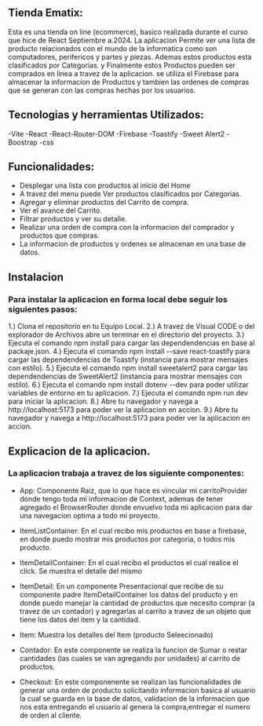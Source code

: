 ## Tienda Ematix:
Esta es una tienda on line (ecommerce), basico realizada durante el curso que hice de React Septiembre a.2024.
La aplicacion Permite ver una lista de producto relacionados con el mundo de la informatica como son computadores, perifericos y partes y piezas.
Ademas estos productos esta clasificados por Categorias.
y Finalmente estos Productos pueden ser comprados en linea a travez de la aplicacion.
se utiliza el Firebase para almacenar la informacion de Productos y tambien las ordenes de compras que se generan con las compras hechas por los usuarios.

## Tecnologias y herramientas Utilizados:
-Vite
-React
-React-Router-DOM
-Firebase
-Toastify
-Sweet Alert2
-Boostrap
-css

## Funcionalidades:
- Desplegar una lista con productos al inicio del Home
- A travez del menu puede Ver productos clasificados por Categorias.
- Agregar y eliminar productos del Carrito de compra.
- Ver el avance del Carrito.
- Filtrar productos y ver su detalle.
- Realizar una orden de compra con la informacion del comprador y productos que compras.
- La informacion de productos y ordenes se almacenan en una base de datos.  

## Instalacion


### Para instalar la aplicacion en forma local debe seguir los siguientes pasos:

1.) Clona el repositorio en tu Equipo Local.
2.) A travez de Visual CODE o del explorador de Archivos abre un terminar en el directorio del proyecto.
3.) Ejecuta el comando npm install para cargar las dependendencias en base al packaje.json.
4.) Ejecuta el comando npm install --save react-toastify para cargar las dependendencias de Toastify (instancia para mostrar mensajes con estilo).
5.) Ejecuta el comando npm install sweetalert2 para cargar las dependendencias de SweetAlert2 (instancia para mostrar mensajes con estilo).
6.) Ejecuta el comando npm install dotenv --dev para poder utilizar variables de entorno en tu aplicacion.
7.) Ejecuta el comando npm run dev para iniciar la aplicacion.
8.) Abre tu navegador y navega a http://localhost:5173 para poder ver la aplicacion en accion.
9.) Abre tu navegador y navega a http://localhost:5173 para poder ver la aplicacion en accion.

## Explicacion de la aplicacion.

### La aplicacion trabaja a travez de los siguiente componentes:

- App: Componente Raiz, que lo que hace es vincular mi carritoProvider donde tengo toda mi informacion de Context, ademas de tener agregado el BrowserRouter donde envuelvo toda mi aplicacion para dar una navegacion optima a todo mi proyecto.

- ItemListContainer: En el cual recibo mis productos en base a firebase, en donde puedo mostrar mis productos por categoria, o todos mis producto.

- ItemDetailContainer: En el cual recibo el productos el cual realice el click. Se muestra el detalle del mismo

- ItemDetail: En un componente Presentacional que recibe de su componente padre ItemDetailContainer los datos del producto y en donde puedo manejar la cantidad de productos que necesito comprar (a travez de un contador) y agregarlas al carrito a travez de un objeto que tiene los datos del item y la cantidad.

- Item: Muestra los detalles del Item (producto Seleecionado)

- Contador: En este componente se realiza la funcion de Sumar o restar cantidades (las cuales se van agregando por unidades) al carrito de productos.

- Checkout: En este componenente se realizan las funcionalidades de generar una orden de producto solicitando informacion basica al usuario la cual se guarda en la base de datos, validacion de la informacion que nos esta entregando el usuario al genera la compra,entregar el numero de orden al cliente.

